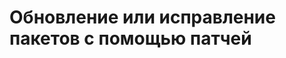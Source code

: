 # Обновление или исправление пакетов с помощью патчей
<!--@include: @/.parts/warns/constructing.md-->